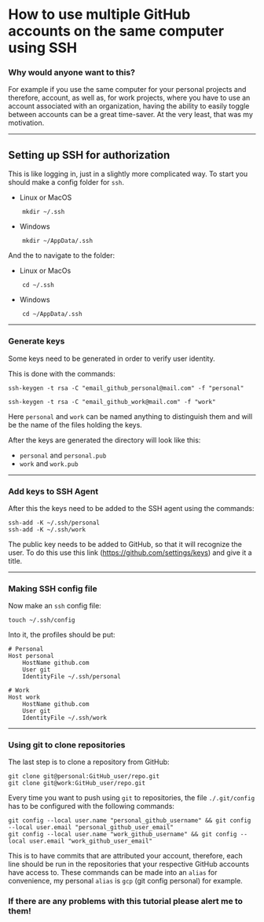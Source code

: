 # How to use multiple GitHub accounts on the same computer using SSH


### Why would anyone want to this?
For example if you use the same computer for your personal projects and therefore, account, as well as, for work projects, where you have to use an account associated with an organization, having the ability to easily toggle between accounts can be a great time-saver. At the very least, that was my motivation.

---

## Setting up SSH for authorization
This is like logging in, just in a slightly more complicated way.
To start you should make a config folder for `ssh`.
- Linux or MacOS

```
    mkdir ~/.ssh
```
- Windows

```
    mkdir ~/AppData/.ssh
```

And the to navigate to the folder:
- Linux or MacOs

```
    cd ~/.ssh
```
- Windows

```
    cd ~/AppData/.ssh
```

---

### Generate keys
Some keys need to be generated in order to verify user identity.

This is done with the commands:

```
ssh-keygen -t rsa -C "email_github_personal@mail.com" -f "personal"

ssh-keygen -t rsa -C "email_github_work@mail.com" -f "work"
```

Here `personal` and `work` can be named anything to distinguish them and will be the name of the files holding the keys.

After the keys are generated the directory will look like this:
- `personal` and `personal.pub`
- `work` and `work.pub`

---

### Add keys to SSH Agent

After this the keys need to be added to the SSH agent using the commands:

```
ssh-add -K ~/.ssh/personal
ssh-add -K ~/.ssh/work
```

The public key needs to be added to GitHub, so that it will recognize the user. To do this use this link (https://github.com/settings/keys) and give it a title.

---

### Making SSH config file

Now make an `ssh` config file:

```
touch ~/.ssh/config
```

Into it, the profiles should be put:

```
# Personal
Host personal
    HostName github.com
    User git
    IdentityFile ~/.ssh/personal

# Work
Host work
    HostName github.com
    User git
    IdentityFile ~/.ssh/work
```

---

### Using git to clone repositories
The last step is to clone a repository from GitHub:
```
git clone git@personal:GitHub_user/repo.git
git clone git@work:GitHub_user/repo.git
```


Every time you want to push using `git` to repositories, the file `./.git/config` has to be configured with the following commands:
```
git config --local user.name "personal_github_username" && git config --local user.email "personal_github_user_email"
git config --local user.name "work_github_username" && git config --local user.email "work_github_user_email"
```

This is to have commits that are attributed your account, therefore, each line should be run in the repositories that your respective GitHub accounts have access to. These commands can be made into an `alias` for convenience, my personal `alias` is `gcp` (git config personal) for example.


### If there are any problems with this tutorial please alert me to them!
